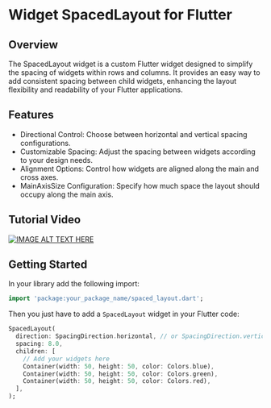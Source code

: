 # Widget SpacedLayout for Flutter

## Overview
The SpacedLayout widget is a custom Flutter widget designed to simplify the spacing of widgets within rows and columns. It provides an easy way to add consistent spacing between child widgets, enhancing the layout flexibility and readability of your Flutter applications.

## Features
 - Directional Control: Choose between horizontal and vertical spacing configurations.
 - Customizable Spacing: Adjust the spacing between widgets according to your design needs.
 - Alignment Options: Control how widgets are aligned along the main and cross axes.
 - MainAxisSize Configuration: Specify how much space the layout should occupy along the main axis.

## Tutorial Video
[![IMAGE ALT TEXT HERE](https://img.youtube.com/vi/FOulEzcqCM4/0.jpg)](https://www.youtube.com/watch?v=FOulEzcqCM4)

## Getting Started

In your library add the following import:

```dart
import 'package:your_package_name/spaced_layout.dart';
```

Then you just have to add a `SpacedLayout` widget in your Flutter code:

```dart
SpacedLayout(
  direction: SpacingDirection.horizontal, // or SpacingDirection.vertical
  spacing: 8.0,
  children: [
    // Add your widgets here
    Container(width: 50, height: 50, color: Colors.blue),
    Container(width: 50, height: 50, color: Colors.green),
    Container(width: 50, height: 50, color: Colors.red),
  ],
);
```

